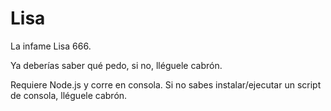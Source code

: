 # Lisa
La infame Lisa 666.

Ya deberías saber qué pedo, si no, lléguele cabrón.

Requiere Node.js y corre en consola. Si no sabes instalar/ejecutar un script de consola, lléguele cabrón.
